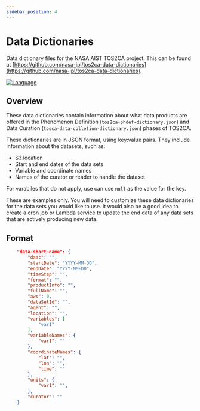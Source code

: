 ```yaml
---
sidebar_position: 4
---
```


# Data Dictionaries
Data dictionary files for the NASA AIST TOS2CA project. This can be found at [https://github.com/nasa-jpl/tos2ca-data-dictionaries](https://github.com/nasa-jpl/tos2ca-data-dictionaries).


[![Language](https://img.shields.io/badge/json-2022.12-blue)](#)

## Overview

These data dictionaries contain information about what data products are offered in the Phenomenon Definition (```tos2ca-phdef-dictionary.json```) and Data Curation (```tosca-data-colletion-dictionary.json```) phases of TOS2CA.  

These dictionaries are in JSON format, using key:value pairs.  They include information about the datasets, such as:
- S3 location
- Start and end dates of the data sets
- Variable and coordinate names
- Names of the curator or reader to handle the dataset

For varabiles that do not apply, use can use ```null``` as the value for the key.

These are examples only. You will need to customize these data dictionaries for the data sets you would like to use. It would also be a good idea to create a cron job or Lambda service to update the end data of any data sets that are actively producing new data.

## Format
```json
    "data-short-name": {
        "daac": "",
        "startDate": "YYYY-MM-DD",
        "endDate": "YYYY-MM-DD",
        "timeStep": "",
        "format": "",
        "productInfo": "",
        "fullName": "",
        "aws": 0,
        "dataSetId": "",
        "agent": "",
        "location": "", 
        "variables": [
            "var1"
        ],
        "variableNames": {
            "var1": ""
        },
        "coordinateNames": {
            "lat": "",
            "lon": "",
            "time": ""
        },
        "units": {
            "var1": "",
        },
        "curator": ""
    }
```



